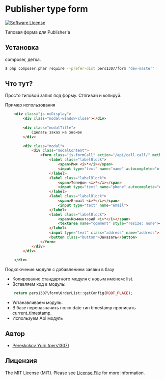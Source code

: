 # Publisher type form

[![Software License](https://img.shields.io/badge/license-MIT-brightgreen.svg?style=flat-square)](LICENSE.md)

Типовая форма для Publisher'а

## Установка

composer, детка.

``` bash
$ php composer.phar require --prefer-dist pers1307/form "dev-master"
```

## Что тут?

Просто типовой запил под форму.
Стягивай и копируй.

Пример использования
``` html
    <div class="js-noDisplay">
        <div class="modal-window-close"></div>
    
        <div class="modalTitle">
            Сделать заказ на звонок
        </div>
    
        <div class="modal">
            <div class="modalContent">
                <form class="js-formCall" action="/api/call.call/" method="post">
                    <label class="labelBlock">
                        <span>Имя <i>*</i></span>
                        <input type="text" name="name" autocomplete="off">
                    </label>
                    <label class="labelBlock">
                        <span>Телефон <i>*</i></span>
                        <input type="text" name="phone" autocomplete="off">
                    </label>
                    <label class="labelBlock">
                        <span>E-mail <i>*</i></span>
                        <input type="text" name="email">
                    </label>
                    <label class="labelBlock">
                        <span>Комментарий <i>*</i></span>
                        <textarea name="comment" style="resize: none"></textarea>
                    </label>
                    <input type="text" class="address" name="address">
                    <button class="button">Заказать</button>
                </form>
            </div>
        </div>
    
    </div>
```

Подключение модуля с добавлением заявки в базу
 * Копирование стандартного модуля с новым именем: list.
 * Вставляем код в модуль:
``` php
    return pers1307\form\OrderList::getConfig(ROOT_PLACE);
```
 * Устанавливаем модуль.
 * В базе переназначить полю date тип timestamp прописать current_timestamp.
 * Используем Api модуль



## Автор

- [Pereskokov Yurii (pers1307)](https://github.com/pers1307)

## Лицензия

The MIT License (MIT). Please see [License File](LICENSE.md) for more information.
